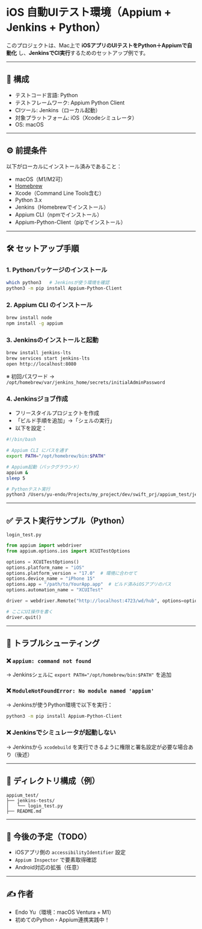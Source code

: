 # iOS 自動UIテスト環境（Appium + Jenkins + Python）

このプロジェクトは、Mac上で **iOSアプリのUIテストをPython＋Appiumで自動化** し、**JenkinsでCI実行**するためのセットアップ例です。

---

## 📌 構成

- テストコード言語: Python
- テストフレームワーク: Appium Python Client
- CIツール: Jenkins（ローカル起動）
- 対象プラットフォーム: iOS（Xcodeシミュレータ）
- OS: macOS

---

## ⚙️ 前提条件

以下がローカルにインストール済みであること：

- macOS（M1/M2可）
- [Homebrew](https://brew.sh/)
- Xcode（Command Line Tools含む）
- Python 3.x
- Jenkins（Homebrewでインストール）
- Appium CLI（npmでインストール）
- Appium-Python-Client（pipでインストール）

---

## 🛠 セットアップ手順

### 1. Pythonパッケージのインストール

```bash
which python3   # Jenkinsが使う環境を確認
python3 -m pip install Appium-Python-Client
```

### 2. Appium CLI のインストール

```bash
brew install node
npm install -g appium
```

### 3. Jenkinsのインストールと起動

```bash
brew install jenkins-lts
brew services start jenkins-lts
open http://localhost:8080
```

※ 初回パスワード → `/opt/homebrew/var/jenkins_home/secrets/initialAdminPassword`

### 4. Jenkinsジョブ作成

- フリースタイルプロジェクトを作成
- 「ビルド手順を追加」→「シェルの実行」
- 以下を設定：

```bash
#!/bin/bash

# Appium CLI にパスを通す
export PATH="/opt/homebrew/bin:$PATH"

# Appium起動（バックグラウンド）
appium &
sleep 5

# Pythonテスト実行
python3 /Users/yu-endo/Projects/my_project/dev/swift_prj/appium_test/jenkins-tests/login_test.py
```

---

## ✅ テスト実行サンプル（Python）

`login_test.py`

```python
from appium import webdriver
from appium.options.ios import XCUITestOptions

options = XCUITestOptions()
options.platform_name = "iOS"
options.platform_version = "17.0"  # 環境に合わせて
options.device_name = "iPhone 15"
options.app = "/path/to/YourApp.app"  # ビルド済みiOSアプリのパス
options.automation_name = "XCUITest"

driver = webdriver.Remote("http://localhost:4723/wd/hub", options=options)

# ここにUI操作を書く
driver.quit()
```

---

## 🧩 トラブルシューティング

### ❌ `appium: command not found`

→ Jenkinsシェルに `export PATH="/opt/homebrew/bin:$PATH"` を追加

### ❌ `ModuleNotFoundError: No module named 'appium'`

→ Jenkinsが使うPython環境で以下を実行：

```bash
python3 -m pip install Appium-Python-Client
```

### ❌ Jenkinsでシミュレータが起動しない

→ Jenkinsから `xcodebuild` を実行できるように権限と署名設定が必要な場合あり（後述）

---

## 📁 ディレクトリ構成（例）

```
appium_test/
├── jenkins-tests/
│   └── login_test.py
├── README.md
```

---

## 🚧 今後の予定（TODO）

- iOSアプリ側の `accessibilityIdentifier` 設定
- `Appium Inspector` で要素取得確認
- Android対応の拡張（任意）

---

## ✍️ 作者

- Endo Yu（環境：macOS Ventura + M1）
- 初めてのPython・Appium連携実践中！

